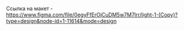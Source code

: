 Ссылка на макет - https://www.figma.com/file/0egyFfErOjCuDM5w7M7lrr/light-1-(Copy)?type=design&node-id=1-11614&mode=design
